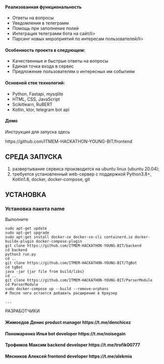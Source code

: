 <h4>Реализованная функциональность</h4>
<ul>
    <li>Ответы на вопросы</li>
    <li>Уведомления в телеграмм</li>
    <li>Помощь при заполнение полей</li>
    <li>Интеграция телеграмм бота на сайт/li>
    <li>Парсинг новых мероприятий по интересам пользователей/li>
</ul> 
<h4>Особенность проекта в следующем:</h4>
<ul>
 <li>Качественные и быстрые ответы на вопросы</li>
 <li>Единая точка входа в сервис</li>
 <li>Предложение пользователям о интересных им событиям</li>  
 </ul>
<h4>Основной стек технологий:</h4>
<ul>
  <li>Python, Fastapi, mysqlite</li>
	<li>HTML, CSS, JavaScript</li>
	<li>Scikitlearn, RuBERT</li>
	<li>Kotlin, ktor, telegram bot api</li>
 </ul>
<h4>Демо</h4>
<p>Инструкция для запуска здесь</p>
<p>https://github.com/ITMEM-HACKATHON-YOUNG-BIT/frontend</p>




СРЕДА ЗАПУСКА
------------
1) развертывание сервиса производится на ubuntu linux (ubuntu 20.04);
2) требуется установленный web-сервер с поддержкой Python3.8+, Kotlin1.8, docker, docker-compose, git


УСТАНОВКА
------------
### Установка пакета name

Выполните 
~~~
sudo apt-get update
sudo apt-get upgrade
sudo apt-get install docker-ce docker-ce-cli containerd.io docker-buildx-plugin docker-compose-plugin
git clone https://github.com/ITMEM-HACKATHON-YOUNG-BIT/backend
cd backend
python3 run.py
cd ..
git clone https://github.com/ITMEM-HACKATHON-YOUNG-BIT/TgBot
cd tgBot
java -jar {jar file from build/libs}
cd ..
git clone https://github.com/ITMEM-HACKATHON-YOUNG-BIT/ParserModule
cd ParserModule
sudo docker-compose up --build --remove-orphans
# После чего остается добавить расширение в браузер

...
~~~

РАЗРАБОТЧИКИ

<h4>Жимоедов Денис product manager https://t.me/denchicez </h4>
<h4>Пономаренко Илья bot developer https://t.me/noisegain </h4>
<h4>Трофимов Максим backend developer https://t.me/trofik00777 </h4>
<h4>Мясников Алексей frontend developer https://t.me/alekmia </h4>


